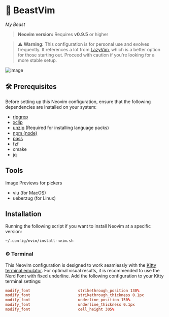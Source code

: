 # 🦁 BeastVim

_My Beast_

> **Neovim version:** Requires **v0.9.5** or higher

> ⚠️ **Warning:** This configuration is for personal use and evolves frequently. It references a lot from [LazyVim](https://www.lazyvim.org/), which is a better option for those starting out. Proceed with caution if you're looking for a more stable setup.

![image](https://github.com/loctvl842/tvl-library/assets/80513079/3771ae81-50bf-4b6a-8b5c-a9ec44bc6e6f)

## 🛠️ Prerequisites

Before setting up this Neovim configuration, ensure that the following dependencies are installed on your system:

- [ripgrep](https://github.com/BurntSushi/ripgrep)
- [xclip](https://github.com/astrand/xclip)
- [unzip](https://linux.die.net/man/1/unzip) (Required for installing language packs)
- [npm (node)](https://www.npmjs.com/get-npm)
- [pass](https://www.passwordstore.org/)
- fzf
- cmake
- jq

## Tools

Image Previews for pickers

- viu (for MacOS)
- ueberzug (for Linux)

## Installation

Running the following script if you want to install Neovim at a specific version:

```sh
~/.config/nvim/install-nvim.sh
```

### ⚙️ Terminal

This Neovim configuration is designed to work seamlessly with the [Kitty terminal emulator](https://sw.kovidgoyal.net/kitty/). For optimal visual results, it is recommended to use the Nerd Font with fixed underline. Add the following configuration to your Kitty terminal settings:

```conf
modify_font                     strikethrough_position 130%
modify_font                     strikethrough_thickness 0.1px
modify_font                     underline_position 150%
modify_font                     underline_thickness 0.1px
modify_font                     cell_height 305%
```

